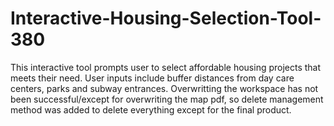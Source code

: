 # Interactive-Housing-Selection-Tool-380
This interactive tool prompts user to select affordable housing projects that meets their need. User inputs include buffer distances from day care centers,  parks and subway entrances.
Overwritting the workspace has not been successful/except for overwriting the map pdf, so delete management method was added to delete everything except for the final product.
